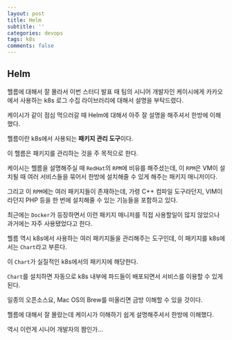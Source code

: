 ```yaml
---
layout: post
title: Helm
subtitle: ''
categories: devops
tags: k8s
comments: false
---
```


## Helm

헬름에 대해서 잘 몰라서 이번 스터디 발표 때 팀의 시니어 개발자인 케이시에게 카카오에서 사용하는 k8s 로그 수집 라이브러리에 대해서 설명을 부탁드렸다.

케이시가 같이 점심 먹으러갈 때 Helm에 대해서 아주 잘 설명을 해주셔서 한방에 이해했다.

헬름이란 k8s에서 사용되는 **패키지 관리 도구**이다.

이 헬름은 패키지를 관리하는 것을 주 목적으로 한다.

케이시는 헬름을 설명해주실 때 `RedHat`의 `RPM`에 비유를 해주셨는데, 이 `RPM`은 VM이 설치될 때 여러 서비스들을 묶어서 한방에 설치해줄 수 있게 해주는 패키지 매니저이다.

그리고 이 `RPM`에는 여러 패키지들이 존재하는데, 가령 C++ 컴파일 도구라던지, VIM이라던지 PHP 등을 한 번에 설치해줄 수 있는 기능들을 포함하고 있다.

최근에는 `Docker`가 등장하면서 이런 패키지 매니저를 직접 사용할일이 많지 않았으나 과거에는 자주 사용됐었다고 한다.

헬름 역시 k8s에서 사용하는 여러 패키지들을 관리해주는 도구인데, 이 패키지를 k8s에서는 `Chart`라고 부른다.

이 `Chart`가 실질적인 k8s에서의 패키지에 해당한다.

`Chart`를 설치하면 자동으로 k8s 내부에 파드들이 배포되면서 서비스를 이용할 수 있게 된다.

일종의 오픈소스요, Mac OS의 Brew를 떠올리면 금방 이해할 수 있을 것이다.

헬름에 대해서 잘 몰랐는데 케이시가 이해하기 쉽게 설명해주셔서 한방에 이해했다.

역시 이런게 시니어 개발자의 짬인가...
